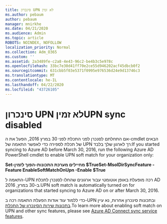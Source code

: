 ```yaml
---
title: סינכרון UPN לא זמין
ms.author: pebaum
author: pebaum
manager: mnirkhe
ms.date: 04/21/2020
ms.audience: Admin
ms.topic: article
ROBOTS: NOINDEX, NOFOLLOW
localization_priority: Normal
ms.collection: Adm_O365
ms.custom: ''
ms.assetid: 2a3489fe-c2a8-4e43-96c2-be4b3c5e978c
ms.openlocfilehash: 33bc7e30d41ff70e2ce55d946202acf45dbcb0f2
ms.sourcegitcommit: 631cbb5f03e5371f0995e976536d24e9d13746c3
ms.translationtype: MT
ms.contentlocale: he-IL
ms.lasthandoff: 04/22/2020
ms.locfileid: "43726105"
---
```

# <a name="upn-sync-disabled"></a><span data-ttu-id="f2aa3-102">סינכרון UPN לא זמין</span><span class="sxs-lookup"><span data-stu-id="f2aa3-102">UPN sync disabled</span></span>

<span data-ttu-id="f2aa3-103">אם התחלתם לסנכרן לפני התכלת לפני 30 במרץ 2016, הפעל את ה-cmdlet הבאים של תכלת לספירה כדי לאפשר התאמה של UPN רך לארגון שלך בלבד:</span><span class="sxs-lookup"><span data-stu-id="f2aa3-103">If you started syncing to Azure AD before March 30, 2016, run the following Azure AD PowerShell cmdlet to enable UPN soft match for your organization only:</span></span>
  
 <span data-ttu-id="f2aa3-104">**Set-מחיילים מערכת התכונות-הפוך לזמין $True**</span><span class="sxs-lookup"><span data-stu-id="f2aa3-104">**Set-MsolDirSyncFeature -Feature EnableSoftMatchOnUpn -Enable $True**</span></span>
  
<span data-ttu-id="f2aa3-105">התאמה ל-UPN רכה מופעלת באופן אוטומטי עבור ארגונים שהחלו לסנכרן לתכלת AD ב-30 במרץ, 2016.</span><span class="sxs-lookup"><span data-stu-id="f2aa3-105">UPN soft match is automatically turned on for organizations that started syncing to Azure AD on or after March 30, 2016.</span></span>
  
<span data-ttu-id="f2aa3-106">כדי ללמוד עוד אודות הפעלת התאמה רכה ב-UPN ובתכונות סינכרון אחרות, נא עיין [בתכונות שירות הסינכרון של התכלת](https://docs.microsoft.com/azure/active-directory/connect/active-directory-aadconnectsyncservice-features).</span><span class="sxs-lookup"><span data-stu-id="f2aa3-106">To learn more about enabling soft match on UPN and other sync features, please see [Azure AD Connect sync service features](https://docs.microsoft.com/azure/active-directory/connect/active-directory-aadconnectsyncservice-features).</span></span>
  

